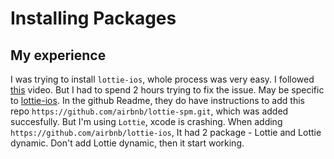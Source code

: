 # Installing Packages

## My experience
I was trying to install `lottie-ios`, whole process was very easy. I followed [this](https://www.youtube.com/watch?v=u9xo-XdcRV8) video. But I had to spend 2 hours trying to fix the issue. May be specific to [lottie-ios](https://github.com/airbnb/lottie-ios). In the github Readme, they do have instructions to add this repo `https://github.com/airbnb/lottie-spm.git`, which was added succesfully. But I'm using `Lottie`, xcode is crashing. When adding `https://github.com/airbnb/lottie-ios`, It had 2 package - Lottie and Lottie dynamic. Don't add Lottie dynamic, then it start working.